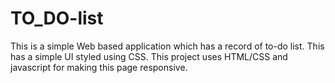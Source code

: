 # TO_DO-list
This is a simple Web based application which has a record of to-do list.
This has a simple UI styled using CSS.
This project uses HTML/CSS and javascript for making this page responsive.
